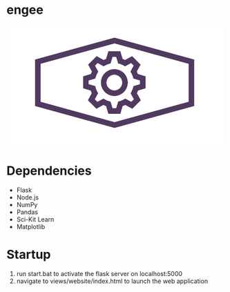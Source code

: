 # engee

![engee icon](app/views/images/logo_md.png)

# Dependencies
* Flask
* Node.js
* NumPy
* Pandas
* Sci-Kit Learn
* Matplotlib

# Startup
1. run start.bat to activate the flask server on localhost:5000
2. navigate to views/website/index.html to launch the web application
